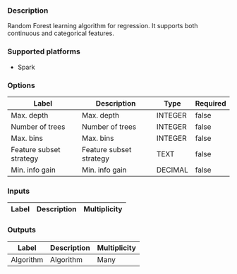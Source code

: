 ###  Description
Random Forest learning algorithm for regression. It supports both continuous and categorical features.

###  Supported platforms
* Spark

###  Options
| Label | Description | Type | Required |
|---|---|---|---|
| Max. depth | Max. depth | INTEGER | false |
| Number of trees | Number of trees | INTEGER | false |
| Max. bins | Max. bins | INTEGER | false |
| Feature subset strategy | Feature subset strategy | TEXT | false |
| Min. info gain | Min. info gain | DECIMAL | false |

###  Inputs
| Label | Description | Multiplicity |
|---|---|---|

###  Outputs
| Label | Description | Multiplicity |
|---|---|---|
| Algorithm | Algorithm | Many |
